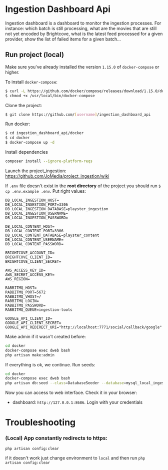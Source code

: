 # Ingestion Dashboard Api

Ingestion dashboard is a dashboard to monitor the ingestion processes. For instance: which batch is still processing, what are the movies that are still not yet encoded by Brightcove, what is the latest feed processed for a given provider, show the list of failed items for a given batch...

## Run project (local)

Make sure you've already installed the version `1.15.0` of `docker-compose` or higher.

To install `docker-compose`:
```bash
$ curl -L https://github.com/docker/compose/releases/download/1.15.0/docker-compose-`uname -s`-`uname -m` > /usr/local/bin/docker-compose
$ chmod +x /usr/local/bin/docker-compose
```

Clone the project:
```bash
$ git clone https://github.com/[username]/ingestion_dashboard_api 
```

Run docker:
```bash
$ cd ingestion_dashboard_api/docker
$ cd docker
$ docker-compose up -d
```

Install dependencies
```bash
composer install --ignore-platform-reqs
```

Launch the project_ingestion:
https://github.com/JoMedia/project_ingestion/wiki


If `.env` file doesn't exist in the **root directory** of the project you should run `$ cp .env.example .env`.
Put right values:
```dotenv
DB_LOCAL_INGESTION_HOST=
DB_LOCAL_INGESTION_PORT=3306
DB_LOCAL_INGESTION_DATABASE=playster_ingestion
DB_LOCAL_INGESTION_USERNAME=
DB_LOCAL_INGESTION_PASSWORD=

DB_LOCAL_CONTENT_HOST=
DB_LOCAL_CONTENT_PORT=3306
DB_LOCAL_CONTENT_DATABASE=playster_content
DB_LOCAL_CONTENT_USERNAME=
DB_LOCAL_CONTENT_PASSWORD=

BRIGHTCOVE_ACCOUNT_ID=
BRIGHTCOVE_CLIENT_ID=
BRIGHTCOVE_CLIENT_SECRET=

AWS_ACCESS_KEY_ID=
AWS_SECRET_ACCESS_KEY=
AWS_REGION=

RABBITMQ_HOST=
RABBITMQ_PORT=5672
RABBITMQ_VHOST=/
RABBITMQ_LOGIN=
RABBITMQ_PASSWORD=
RABBITMQ_QUEUE=ingestion-tools

GOOGLE_API_CLIENT_ID=
GOOGLE_API_CLIENT_SECRET=
GOOGLE_API_REDIRECT_URI="http://localhost:7771/social/callback/google"
```

Make admin if it wasn't created before:
```bash
cd docker
docker-compose exec dweb bash
php artisan make:admin
```

If everything is ok, we continue.
Run seeds:
```bash
cd docker
docker-compose exec dweb bash
php artisan db:seed --class=DatabaseSeeder --database=mysql_local_ingestion
```

Now you can access to web interface. Check it in your browser: 
- dashboard: `http://127.0.0.1:8686`. Login with your credentials


# Troubleshooting
### (Local) App constantly redirects to https:
```bash
php artisan config:clear 
```

if it doesn't work just change environment to `local` and then run `php artisan config:clear`